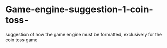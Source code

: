 # Game-engine-suggestion-1-coin-toss-
suggestion of how the game engine must be formatted, exclusively for the coin toss game
